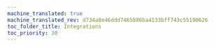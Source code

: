 ```yaml
---
machine_translated: true
machine_translated_rev: d734a8e46ddd7465886ba4133bff743c55190626
toc_folder_title: Integrations
toc_priority: 30
---
```



